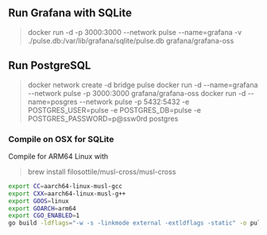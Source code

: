 ## Run Grafana with SQLite

> docker run -d -p 3000:3000 --network pulse --name=grafana -v ./pulse.db:/var/lib/grafana/sqlite/pulse.db grafana/grafana-oss

## Run PostgreSQL

> docker network create -d bridge pulse
> docker run -d --name=grafana --network pulse -p 3000:3000 grafana/grafana-oss
> docker run -d --name=posgres --network pulse -p 5432:5432 -e POSTGRES_USER=pulse -e POSTGRES_DB=pulse -e POSTGRES_PASSWORD=p@ssw0rd postgres

### Compile on OSX for SQLite

Compile for ARM64 Linux with

> brew install filosottile/musl-cross/musl-cross

```bash
export CC=aarch64-linux-musl-gcc
export CXX=aarch64-linux-musl-g++
export GOOS=linux
export GOARCH=arm64
export CGO_ENABLED=1 
go build -ldflags="-w -s -linkmode external -extldflags -static" -o pulse .
```